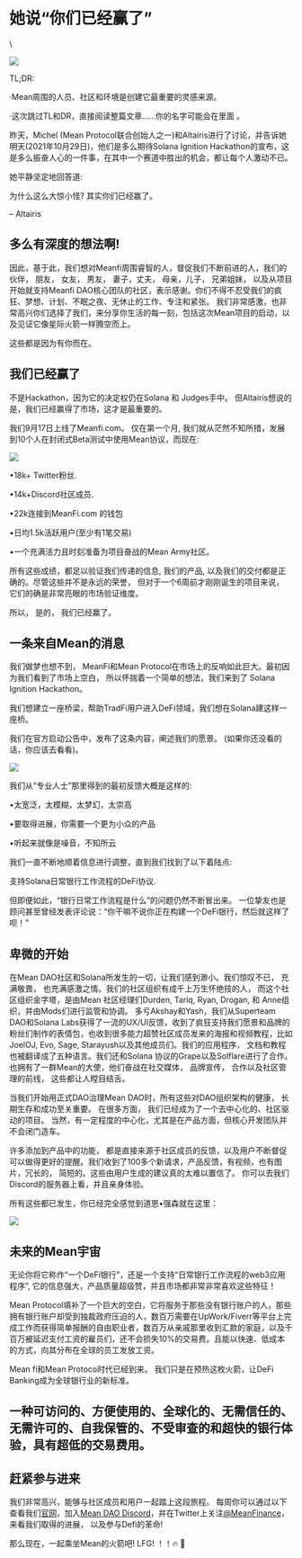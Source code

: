 # 她说“你们已经赢了”

\


![](https://miro.medium.com/max/1400/1\*2np8C4W5DqaA9BE0rqCpkw@2x.jpeg)

TL;DR:

·Mean周围的人员、社区和环境是创建它最重要的灵感来源。

·这次跳过TL和DR，直接阅读整篇文章……你的名字可能会在里面 。

昨天，Michel (Mean Protocol联合创始人之一)和Altairis进行了讨论，并告诉她明天(2021年10月29日)，他们是多么期待Solana Ignition Hackathon的宣布，这是多么振奋人心的一件事，在其中一个赛道中胜出的机会，都让每个人激动不已。

她平静坚定地回答道:

为什么这么大惊小怪? 其实你们已经赢了。

– Altairis

## 多么有深度的想法啊! <a href="#ab08" id="ab08"></a>

因此，基于此，我们想对Meanfi周围睿智的人，督促我们不断前进的人，我们的伙伴， 朋友， 女友， 男友， 妻子，丈夫， 母亲，儿子， 兄弟姐妹， 以及从项目开始就支持Meanfi DAO核心团队的社区，表示感谢。你们不得不忍受我们的疯狂、梦想、计划、不眠之夜、无休止的工作、专注和紧张。 我们非常感激，也非常高兴你们选择了我们，来分享你生活的每一刻，包括这次Mean项目的启动，以及见证它像星际火箭一样腾空而上。

这些都是因为有你而在。

## 我们已经赢了 <a href="#8494" id="8494"></a>

不是Hackathon，因为它的决定权仍在Solana 和 Judges手中。 但Altairis想说的是，我们已经赢得了市场，这才是最重要的。

我们9月17日上线了Meanfi.com。 仅在第一个月, 我们就从茫然不知所措，发展到10个人在封闭式Beta测试中使用Mean协议，而现在:

![](https://miro.medium.com/max/700/1\*F36w9TmJcHX6rdEz9YwSdg@2x.jpeg)

•18k+ Twitter粉丝.

•14k+Discord社区成员.

•22k连接到MeanFi.com 的钱包

•日均1.5k活跃用户(至少有1笔交易)

•一个充满活力且时刻准备为项目奋战的Mean Army社区。

所有这些成绩，都足以验证我们传递的信息, 我们的产品, 以及我们的交付都是正确的。尽管这些并不是永远的荣誉， 但对于一个6周前才刚刚诞生的项目来说， 它们的确是非常亮眼的市场验证维度。

所以， 是的， 我们已经赢了。

## 一条来自Mean的消息 <a href="#f36a" id="f36a"></a>

我们做梦也想不到， MeanFi和Mean Protocol在市场上的反响如此巨大。最初因为我们看到了市场上空白， 所以怀揣着一个简单的想法，我们来到了 Solana Ignition Hackathon。

我们想建立一座桥梁，帮助TradFi用户进入DeFi领域，我们想在Solana建这样一座桥。

我们在官方启动公告中，发布了这条内容，阐述我们的愿景。 (如果你还没看的话，你应该去看看)。

![](https://miro.medium.com/max/700/1\*CTf8ggyPMbHu4Q1FvW8dLw@2x.jpeg)

我们从“专业人士”那里得到的最初反馈大概是这样的:

•太宽泛，太模糊，太梦幻，太崇高

•要取得进展，你需要一个更为小众的产品

•听起来就像是噪音，不知所云

我们一直不断地顺着信息进行调整，直到我们找到了以下着陆点:

支持Solana日常银行工作流程的DeFi协议.

但即便如此，“银行日常工作流程是什么”的问题仍然不断冒出来。 一位挚友也是顾问甚至曾经发表评论说：“你干嘛不说你正在构建一个DeFi银行，然后就这样了呗！”

## 卑微的开始 <a href="#66e8" id="66e8"></a>

在Mean DAO社区和Solana所发生的一切，让我们感到渺小。我们惊叹不已， 充满敬畏， 也充满感激之情。我们的社区组织有成千上万生怀绝技的人， 而这个社区组织金字塔，是由Mean 社区经理们Durden, Tariq, Ryan, Drogan, 和 Anne组织，并由Mods们进行监管和协调。 多亏Akshay和Yash，我们从Superteam DAO和Solana Labs获得了一流的UX/UI反馈，收到了疯狂支持我们愿景和品牌的粉丝们制作的表情包，也收到很多能力超赞社区成员发来的海报和视频教程，比如JoelOJ, Evo, Sage, Starayush以及其他成员们。我们的应用程序， 文档和教程也被翻译成了五种语言。我们还和Solana 协议的Grape以及Solflare进行了合作。也拥有了一群Mean的大使，他们奋战在社交媒体， 品牌宣传， 合作以及社区管理的前线， 这些都让人瞠目结舌。

当我们开始用正式DAO治理Mean DAO时，所有这些对DAO组织架构的健康， 长期生存和成功至关重要。 在很多方面， 我们已经成为了一个去中心化的、社区驱动的项目。 当然，有一定程度的中心化，尤其是在产品方面，但核心开发团队并不会闭门造车。

许多添加到产品中的功能， 都是直接来源于社区成员的反馈，以及用户不断督促可以做得更好的提醒。我们收到了100多个新请求，产品反馈，有视频，也有图片，冗长的， 简短的。这些由用户生成的建议真的太难以置信了。 你可以去我们Discord的服务器上看，并且亲身体验。

所有这些都已发生，你已经完全感觉到道恩•强森就在这里：

![](https://miro.medium.com/max/498/1\*xhtAclfDA3Oxw8Zc9reepQ.gif)

## 未来的Mean宇宙 <a href="#2efa" id="2efa"></a>

无论你将它称作“一个DeFi银行”，还是一个支持“日常银行工作流程的web3应用程序”, 它的信息强大，产品质量超级赞，并且市场都非常非常喜欢这些特征！

Mean Protocol填补了一个巨大的空白，它将服务于那些没有银行账户的人，那些拥有银行账户却受到独裁政府压迫的人，数百万需要在UpWork/Fiverr等平台上完成工作而获得简单报酬的自由职业者，数百万从亲戚那里收到汇款的家庭，以及千百万被延迟支付工资的雇员们，还不会损失10%的交易费。且能以快速、低成本的方式，向其分布在全球的员工发放工资。

Mean fi和Mean Protoco时代已经到来。 我们只是在预热这枚火箭，让DeFi Banking成为全球银行业的新标准。

## 一种可访问的、方便使用的、全球化的、无需信任的、无需许可的、自我保管的、不受审查的和超快的银行体验，具有超低的交易费用。 <a href="#f6f4" id="f6f4"></a>

## 赶紧参与进来 <a href="#1ac6" id="1ac6"></a>

我们非常高兴，能够与社区成员和用户一起踏上这段旅程。 每周你可以通过以下查看我们[官网](https://www.meanfi.com)，加入[Mean DAO Discord](https://discord.com/channels/850556915670450197/887319521424195645/887319736231284746)，并在Twitter上关注[@MeanFinance](https://twitter.com/meanfinance/)，来看我们取得的进展， 以及参与Defi的革命!

那么现在，一起乘坐Mean的火箭吧! LFG! ！！🔥 🚀
